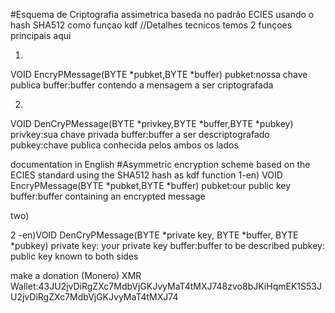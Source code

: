 #Esquema de Criptografia assimetrica baseda no padrão ECIES usando o hash SHA512   como funçao kdf 
//Detalhes tecnicos temos 2 funçoes principais aqui

1)
VOID EncryPMessage(BYTE *pubket,BYTE *buffer)
pubket:nossa chave publica
buffer:buffer contendo a mensagem a ser criptografada

2)

VOID DenCryPMessage(BYTE *privkey,BYTE *buffer,BYTE *pubkey)
privkey:sua chave privada 
buffer:buffer a ser descriptografado
pubkey:chave publica conhecida pelos ambos os lados

documentation in English
#Asymmetric encryption scheme based on the ECIES standard using the SHA512 hash as kdf function
1-en)
VOID EncryPMessage(BYTE *pubket,BYTE *buffer)
pubket:our public key
buffer:buffer containing an encrypted message

two)




2 -en)VOID DenCryPMessage(BYTE *private key, BYTE *buffer, BYTE *pubkey)
private key: your private key
buffer:buffer to be described
pubkey: public key known to both sides


make a donation (Monero)
XMR
Wallet:43JU2jvDiRgZXc7MdbVjGKJvyMaT4tMXJ748zvo8bJKiHqmEK1S53JU2jvDiRgZXc7MdbVjGKJvyMaT4tMXJ74

